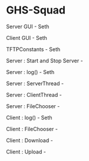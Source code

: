 # GHS-Squad

Server GUI - Seth

Client GUI - Seth

TFTPConstants - Seth

Server : Start and Stop Server - 

Server : log() - Seth

Server : ServerThread - 

Server : ClientThread - 

Server : FileChooser -  

Client : log() - Seth

Client : FileChooser - 

Client : Download - 

Client : Upload - 
